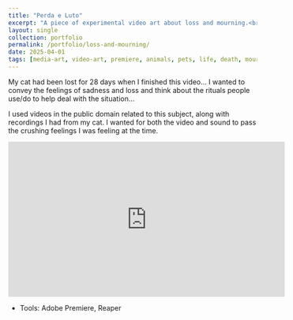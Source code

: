 ```yaml
---
title: "Perda e Luto"
excerpt: "A piece of experimental video art about loss and mourning.<br/><img src='/images/perda-luto.png'>"
layout: single
collection: portfolio
permalink: /portfolio/loss-and-mourning/
date: 2025-04-01
tags: [media-art, video-art, premiere, animals, pets, life, death, mourning, collage, public-domain]
---
```


My cat had been lost for 28 days when I finished this video... I wanted to convey the feelings of sadness and loss and think about the rituals people use/do to help deal with the situation...

I used videos in the public domain related to this subject, along with recordings I had from my cat. I wanted for both the video and sound to pass the crushing feelings I was feeling at the time.

<iframe width="560" height="315" src="https://www.youtube.com/embed/v_ZdXho3W78?si=JSBgskJPlb1x2QFt" title="YouTube video player" frameborder="0" allow="accelerometer; autoplay; clipboard-write; encrypted-media; gyroscope; picture-in-picture; web-share" referrerpolicy="strict-origin-when-cross-origin" allowfullscreen></iframe>

- Tools: Adobe Premiere, Reaper
